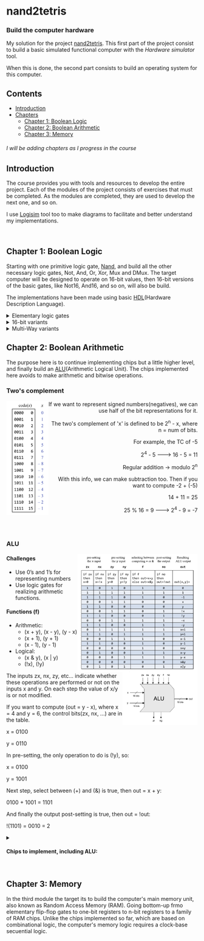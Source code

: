 # nand2tetris

### Build the computer hardware

My solution for the project [nand2tetris](https://www.nand2tetris.org/course). This first part of the project consist to build a basic simulated functional computer with the _Hardware simulator_ tool. 

When this is done, the second part consists to build an operating system for this computer.


## Contents
- [Introduction](#Introduction)
- [Chapters](#Chapters)
    - [Chapter 1: Boolean Logic](#Chapter_1)
    - [Chapter 2: Boolean Arithmetic](#Chapter_2)
    - [Chapter 3: Memory](#Chapter_3)

###### *I will be adding chapters as I progress in the course*

<a name='Introduction'></a>
 
## Introduction

The course provides you with tools and resources to develop the entire project. Each of the modules of the project consists of exercises that must be completed. As the modules are completed, they are used to develop the next one, and so on.

I use [Logisim](http://www.cburch.com/logisim/index.html) tool too to make diagrams to facilitate and better understand my implementations.

<br>

<a name='Chapters'></a>

<a name='Chapter_1'></a>
 
## Chapter 1: Boolean Logic

Starting with one primitive logic gate, [Nand](https://en.wikipedia.org/wiki/NAND_gate), and build all the other necessary logic gates, Not, And, Or, Xor, Mux and DMux.
The target computer will be designed to operate on 16-bit values, then 16-bit versions of the basic gates, like Not16,
And16, and so on, will also be build.

The implementations have been made using basic [HDL](https://en.wikipedia.org/wiki/Hardware_description_language)(Hardware Description Language).

<details>
<summary> Elementary logic gates </summary>

- [x] Not
- [x] And
- [x] Or
- [x] Xor
- [x] Mux (Multiplexer)
- [x] DMux (Demultiplexer)

</details>

<details>
<summary> 16-bit variants </summary>

- [x] Not16
- [x] And16
- [x] Or16
- [x] Mux16

</details>

<details>
<summary> Multi-Way variants </summary>

- [x] Or8Way
- [x] Mux4Way16
- [x] Mux8Way16
- [x] DMux4Way
- [x] DMux8Way

</details>

<a name='Chapter_2'></a>
 
## Chapter 2: Boolean Arithmetic

The purpose here is to continue implementing chips but a little higher level, and finally build an [ALU](https://en.wikipedia.org/wiki/Arithmetic_logic_unit)(Arithmetic Logical Unit).
The chips implemented here avoids to make arithmetic and bitwise operations.

### Two's complement

<p align="left">

<img align="left" height="300px" src="https://github.com/esettes/nand2tetris/blob/main/diagrams/utils/two_complement.png">

</p>

<p align="right">
If we want to represent signed numbers(negatives), we can use half of the bit representations for it.
</p>
<p align="right">
The two's complement of 'x' is defined to be 2<sup>n</sup> - x, where n = num of bits.
</p>
<p align="right">
For example, the TC of -5
</p>
<p align="right">
2<sup>4</sup> - 5 ---> 16 - 5 = 11
</p>
<p align="right">
Regular addition -> modulo 2<sup>n</sup>
</p>
<p align="right">
With this info, we can make subtraction too. Then if you want to compute -2 + (-5) 
</p>
<p align="right">
14 + 11 = 25
</p>
<p align="right">
25 % 16 = 9 ---> 2<sup>4</sup> - 9 = -7
</p>

<br><br>

### ALU

<img align="right" height="310px" src="https://github.com/esettes/nand2tetris/blob/main/diagrams/screenshots/alu_impl.png">

<img align="right" height="140px" src="https://github.com/esettes/nand2tetris/blob/main/diagrams/screenshots/alu_diagram.png">

#### Challenges
- Use 0’s and 1’s for representing numbers
- Use logic gates for realizing arithmetic functions.

#### Functions (f)

- Arithmetic:
    - (x + y), (x - y), (y - x)
    - (x + 1), (y + 1)
    - (x - 1), (y - 1)
- Logical:
    - (x & y), (x | y)
    - (!x), (!y)

The inputs zx, nx, zy, etc... indicate whether these operations are performed or not on the inputs x and y. On each step the 
value of x/y is or not modified.

If you want to compute (out = y - x), where x = 4 and y = 6, the control bits(zx, nx, ...) are in the table.

x = 0100

y = 0110

In pre-setting, the only operation to do is (!y), so:

x = 0100

y = 1001

Next step, select between (+) and (&) is true, then out = x + y:

0100 + 1001 = 1101

And finally the output post-setting is true, then out = !out:

!(1101) = 0010 = 2

<details>
<summary><h4> Chips to implement, including ALU: </h4></summary>

- [x] HalfAdder
- [x] FullAdder
- [x] Add16 (16-bit adder)
- [x] Inc16 (16-bit incrementor)
- [x] ALU

</details>

<br>

<a name='Chapter_3'></a>
 
## Chapter 3: Memory

In the third module the target its to build the computer's main memory unit, also known as Random Access Memory (RAM). Going bottom-up frmo elementary flip-flop gates to one-bit registers to n-bit registers to a family of RAM chips. Unlike the chips implemented so far, which are based on combinational logic,  the computer's memory logic requires a clock-base secuential logic.

